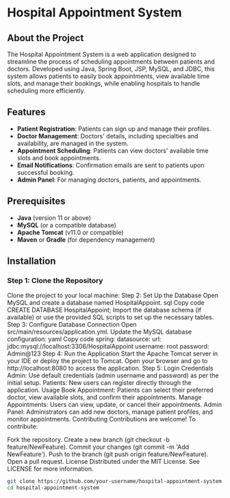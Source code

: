 # Hospital Appointment System

## About the Project
The Hospital Appointment System is a web application designed to streamline the process of scheduling appointments between patients and doctors. Developed using Java, Spring Boot, JSP, MySQL, and JDBC, this system allows patients to easily book appointments, view available time slots, and manage their bookings, while enabling hospitals to handle scheduling more efficiently.

## Features
- **Patient Registration**: Patients can sign up and manage their profiles.
- **Doctor Management**: Doctors' details, including specialties and availability, are managed in the system.
- **Appointment Scheduling**: Patients can view doctors' available time slots and book appointments.
- **Email Notifications**: Confirmation emails are sent to patients upon successful booking.
- **Admin Panel**: For managing doctors, patients, and appointments.

## Prerequisites
- **Java** (version 11 or above)
- **MySQL** (or a compatible database)
- **Apache Tomcat** (v11.0 or compatible)
- **Maven** or **Gradle** (for dependency management)

## Installation

### Step 1: Clone the Repository
Clone the project to your local machine:
Step 2: Set Up the Database
Open MySQL and create a database named HospitalAppoint.
sql
Copy code
CREATE DATABASE HospitalAppoint;
Import the database schema (if available) or use the provided SQL scripts to set up the necessary tables.
Step 3: Configure Database Connection
Open src/main/resources/application.yml.
Update the MySQL database configuration:
yaml
Copy code
spring:
  datasource:
    url: jdbc:mysql://localhost:3306/HospitalAppoint
    username: root
    password: Admin@123
Step 4: Run the Application
Start the Apache Tomcat server in your IDE or deploy the project to Tomcat.
Open your browser and go to http://localhost:8080 to access the application.
Step 5: Login Credentials
Admin: Use default credentials (admin username and password) as per the initial setup.
Patients: New users can register directly through the application.
Usage
Book Appointment: Patients can select their preferred doctor, view available slots, and confirm their appointments.
Manage Appointments: Users can view, update, or cancel their appointments.
Admin Panel: Administrators can add new doctors, manage patient profiles, and monitor appointments.
Contributing
Contributions are welcome! To contribute:

Fork the repository.
Create a new branch (git checkout -b feature/NewFeature).
Commit your changes (git commit -m 'Add NewFeature').
Push to the branch (git push origin feature/NewFeature).
Open a pull request.
License
Distributed under the MIT License. See LICENSE for more information.
```bash
git clone https://github.com/your-username/hospital-appointment-system.git
cd hospital-appointment-system
